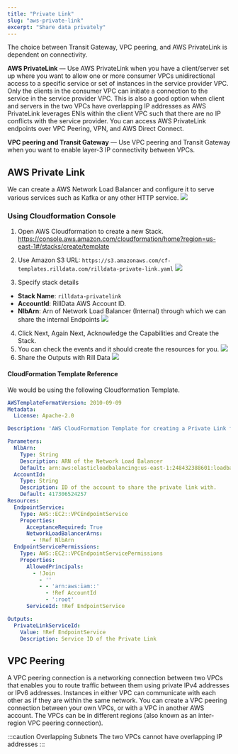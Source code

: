 ```yaml
---
title: "Private Link"
slug: "aws-private-link"
excerpt: "Share data privately"
---
```

The choice between Transit Gateway, VPC peering, and AWS PrivateLink is dependent on connectivity.

**AWS PrivateLink** — Use AWS PrivateLink when you have a client/server set up where you want to allow one or more consumer VPCs unidirectional access to a specific service or set of instances in the service provider VPC. Only the clients in the consumer VPC can initiate a connection to the service in the service provider VPC. This is also a good option when client and servers in the two VPCs have overlapping IP addresses as AWS PrivateLink leverages ENIs within the client VPC such that there are no IP conflicts with the service provider. You can access AWS PrivateLink endpoints over VPC Peering, VPN, and AWS Direct Connect.

**VPC peering and Transit Gateway** — Use VPC peering and Transit Gateway when you want to enable layer-3 IP connectivity between VPCs.

## AWS Private Link

We can create a AWS Network Load Balancer and configure it to serve various services such as Kafka or any other HTTP service.
![](https://images.contentful.com/ve6smfzbifwz/45kXT87VvGxRUW5sDRMR33/9203c3ef094fdc0308cca904a5603088/aaf59da-VPC_Sharing.png)
### Using Cloudformation Console

1. Open AWS Cloudformation to create a new Stack. 
https://console.aws.amazon.com/cloudformation/home?region=us-east-1#/stacks/create/template

2. Use Amazon S3 URL: 
`https://s3.amazonaws.com/cf-templates.rilldata.com/rilldata-private-link.yaml`
![](https://images.contentful.com/ve6smfzbifwz/8i5a5zwLQGShNLCwS2n0j/dd5853d08892263cab345434a32fd6d9/753e584-Screen_Shot_2020-09-22_at_1.01.07_AM.png)
3. Specify stack details
  * **Stack Name**: `rilldata-privatelink`
  * **AccountId**: RillData AWS Account ID. 
  * **NlbArn**: Arn of Network Load Balancer (Internal) through which we can share the internal Endpoints
![](https://images.contentful.com/ve6smfzbifwz/4IXumXaYyUTwajFe5OnRHM/12e94687d489971958c3a74210a6fe41/4f20089-Screen_Shot_2020-09-22_at_12.49.51_AM.png)
4. Click Next, Again Next, Acknowledge the Capabilities and Create the Stack.
5. You can check the events and it should create the resources for you.
![](https://images.contentful.com/ve6smfzbifwz/3AxFqm09Q6tPh1dzb72W2k/a4623bf93afb285c61712d94d8b9f5a4/09f200a-Screen_Shot_2020-09-22_at_12.53.03_AM.png)
6. Share the Outputs with Rill Data
![](https://images.contentful.com/ve6smfzbifwz/2TJ6khfcxtMZCz6StFWW8q/14e16933c735731002975bcdabef30a5/3a1fb14-Screen_Shot_2020-09-22_at_1.05.25_AM.png)
#### CloudFormation Template Reference

We would be using the following Cloudformation Template.

```yaml title="YAML"
AWSTemplateFormatVersion: 2010-09-09
Metadata:
  License: Apache-2.0

Description: 'AWS CloudFormation Template for creating a Private Link for a given Network Load Balancer'

Parameters:
  NlbArn:
    Type: String
    Description: ARN of the Network Load Balancer
    Default: arn:aws:elasticloadbalancing:us-east-1:248432388601:loadbalancer/net/kafka-broker/de46ce872b289b14
  AccountId:
    Type: String
    Description: ID of the account to share the private link with.
    Default: 417306524257
Resources:
  EndpointService:
    Type: AWS::EC2::VPCEndpointService
    Properties:
      AcceptanceRequired: True
      NetworkLoadBalancerArns:
        - !Ref NlbArn
  EndpointServicePermissions:
    Type: AWS::EC2::VPCEndpointServicePermissions
    Properties:
      AllowedPrincipals:
        - !Join
          - ''
          - - 'arn:aws:iam::'
            - !Ref AccountId
            - ':root'
      ServiceId: !Ref EndpointService

Outputs:
  PrivateLinkServiceId:
    Value: !Ref EndpointService
    Description: Service ID of the Private Link
```

## VPC Peering 

A VPC peering connection is a networking connection between two VPCs that enables you to route traffic between them using private IPv4 addresses or IPv6 addresses. Instances in either VPC can communicate with each other as if they are within the same network. You can create a VPC peering connection between your own VPCs, or with a VPC in another AWS account. The VPCs can be in different regions (also known as an inter-region VPC peering connection).

:::caution Overlapping Subnets
The two VPCs cannot have overlapping IP addresses
:::
